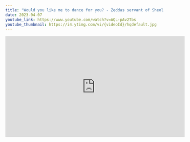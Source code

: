 ```yaml
---
title: "Would you like me to dance for you? - Zeddas servant of Sheol | Short"
date: 2023-04-07
youtube_link: https://www.youtube.com/watch?v=AQL-pAv2Tbs
youtube_thumbnail: https://i4.ytimg.com/vi/{videoId}/hqdefault.jpg
---
```

<iframe width="560" height="315" src="https://www.youtube.com/embed/AQL-pAv2Tbs" title="Would you like me to dance for you? - Zeddas servant of Sheol | Short" frameborder="0" allow="accelerometer; autoplay; clipboard-write; encrypted-media; gyroscope; picture-in-picture; web-share" allowfullscreen></iframe>
